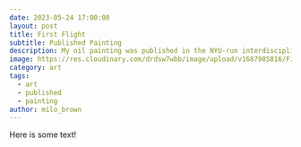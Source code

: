 ```yaml
---
date: 2023-05-24 17:00:00
layout: post
title: First Flight
subtitle: Published Painting
description: My oil painting was published in the NYU-run interdisciplinary journal, "Caustic Frolic!"
image: https://res.cloudinary.com/drdsw7wbb/image/upload/v1687985816/First_Flight_lzecsa.jpg
category: art
tags:
  - art
  - published
  - painting
author: milo_brown
---
```


Here is some text!
